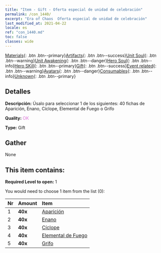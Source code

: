 ```yaml
---
title: "Item - Gift - Oferta especial de unidad de celebración"
permalink: /con_1440/
excerpt: "Era of Chaos  Oferta especial de unidad de celebración"
last_modified_at: 2021-04-22
locale: es
ref: "con_1440.md"
toc: false
classes: wide
---
```

 [Materials](/ItemsES/){: .btn .btn--primary}[Artifacts](/ItemsES/Artifacts/){: .btn .btn--success}[Unit Soul](/ItemsES/UnitSoul/){: .btn .btn--warning}[Unit Awakening](/ItemsES/UnitAwakening/){: .btn .btn--danger}[Hero Soul](/ItemsES/HeroSoul/){: .btn .btn--info}[Hero SKill](/ItemsES/HeroSkill/){: .btn .btn--primary}[Gift](/ItemsES/Gift/){: .btn .btn--success}[Event related](/ItemsES/Events/){: .btn .btn--warning}[Avatars](/ItemsES/Avatars/){: .btn .btn--danger}[Consumables](/ItemsES/Consumables/){: .btn .btn--info}[Unknown](/ItemsES/Unknown/){: .btn .btn--primary}

## Detalles
 **Descripción:** Úsalo para seleccionar 1 de los siguientes: 40 fichas de Aparición, Enano, Cíclope, Elemental de Fuego o Grifo

 **Quality:** <span style="color: #DA70D6">OK</span>

 **Type:** Gift

## Gather

  None

## This item contains:

 **Required Level to open:** 1

 You would need to choose 1 item from the list (0):

  | Nr | Amount |     Item    |
  |:---|:-------|:------------|
  | 1 |  **40x** | [Aparición](/es/Items/unt_210/) |  | 
  | 2 |  **40x** | [Enano](/es/Items/unt_200/) |  | 
  | 3 |  **40x** | [Cíclope](/es/Items/unt_222/) |  | 
  | 4 |  **40x** | [Elemental de Fuego](/es/Items/unt_265/) |  | 
  | 5 |  **40x** | [Grifo](/es/Items/unt_192/) |  | 
